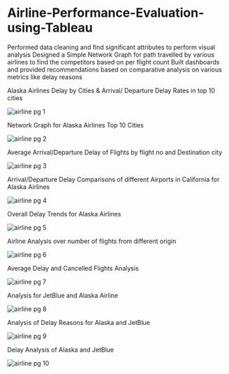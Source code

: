 # Airline-Performance-Evaluation-using-Tableau
Performed data cleaning and find significant attributes to perform visual analysis 
Designed a Simple Network Graph for path travelled by various airlines to find the competitors based on per flight count 
Built dashboards and provided recommendations based on comparative analysis on various metrics like delay reasons

Alaska Airlines Delay by Cities & Arrival/ Departure Delay Rates in top 10 cities

![airline pg 1](https://user-images.githubusercontent.com/61126881/120575561-ee218280-c3e6-11eb-87f6-375ff216b902.JPG)


Network Graph for Alaska Airlines Top 10 Cities

![airline pg 2](https://user-images.githubusercontent.com/61126881/120575601-02fe1600-c3e7-11eb-84b0-302cf7be1259.JPG)


Average Arrival/Departure Delay of Flights by flight no and Destination city


![airline pg 3](https://user-images.githubusercontent.com/61126881/120575619-08f3f700-c3e7-11eb-8174-818ae5b4c77e.JPG)


Arrival/Departure Delay Comparisons of different Airports in California for Alaska Airlines 


![airline pg 4](https://user-images.githubusercontent.com/61126881/120575624-0c877e00-c3e7-11eb-8dac-1a5cb50c3614.JPG)


Overall Delay Trends for Alaska Airlines  

![airline pg 5](https://user-images.githubusercontent.com/61126881/120575630-101b0500-c3e7-11eb-861f-a0d8656ac23a.JPG)

Airline Analysis over number of flights from different origin

![airline pg 6](https://user-images.githubusercontent.com/61126881/120575653-1a3d0380-c3e7-11eb-90fe-2bb902532035.JPG)


Average Delay and Cancelled Flights Analysis

![airline pg 7](https://user-images.githubusercontent.com/61126881/120575659-1d37f400-c3e7-11eb-8821-bfdf8197495d.JPG)


Analysis for JetBlue and Alaska Airline

![airline pg 8](https://user-images.githubusercontent.com/61126881/120575664-2032e480-c3e7-11eb-8fe6-3e77d21b8018.JPG)



Analysis of Delay Reasons for Alaska and JetBlue

![airline pg 9](https://user-images.githubusercontent.com/61126881/120575676-23c66b80-c3e7-11eb-86e2-1daf34b5d0e3.JPG)


Delay Analysis of Alaska and JetBlue 

![airline pg 10](https://user-images.githubusercontent.com/61126881/120575692-26c15c00-c3e7-11eb-81ce-f45a58e5caaf.JPG)
